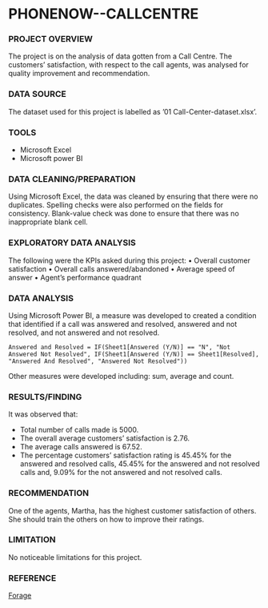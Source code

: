 # PHONENOW--CALLCENTRE

### PROJECT OVERVIEW
The project is on the analysis of data gotten from a Call Centre. The customers’ satisfaction, with respect to the call agents, was analysed for quality improvement and recommendation.

### DATA SOURCE
The dataset used for this project is labelled as ’01 Call-Center-dataset.xlsx’.

### TOOLS
-	Microsoft Excel
-	Microsoft power BI

### DATA CLEANING/PREPARATION
Using Microsoft Excel, the data was cleaned by ensuring that there were no duplicates. Spelling checks were also performed on the fields for consistency. Blank-value check was done to ensure that there was no inappropriate blank cell.

### EXPLORATORY DATA ANALYSIS
The following were the KPIs asked during this project:
•	Overall customer satisfaction
•	Overall calls answered/abandoned
•	Average speed of answer
•	Agent’s performance quadrant

### DATA ANALYSIS

Using Microsoft Power BI, a measure was developed to created a condition that identified if a call was answered and resolved, answered and not resolved, and not answered and not resolved. 
```Power BI
Answered and Resolved = IF(Sheet1[Answered (Y/N)] == "N", "Not Answered Not Resolved", IF(Sheet1[Answered (Y/N)] == Sheet1[Resolved], "Answered And Resolved", "Answered Not Resolved"))
```
Other measures were developed including: sum, average and count.

### RESULTS/FINDING
It was observed that:
-	Total number of calls made is 5000.
-	The overall average customers’ satisfaction is 2.76.
-	The average calls answered is 67.52.
-	The percentage customers’ satisfaction rating is 45.45% for the answered and resolved calls, 45.45% for the answered and not resolved calls and, 9.09% for the not answered and not resolved calls.

### RECOMMENDATION
One of the agents, Martha, has the highest customer satisfaction of others. She should train the others on how to improve their ratings.

### LIMITATION
No noticeable limitations for this project.

### REFERENCE
[Forage](www.theforage.com)

